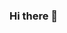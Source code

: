 ### Hi there 👋 

<!--
**Lehtycia/Lehtycia** is a ✨ _special_ ✨ repository because its `README.md` (this file) appears on your GitHub profile.

repositório alura CMSP
-->

